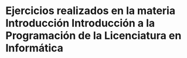 # Ejercicios realizados en la materia Introducción Introducción a la Programación de la Licenciatura en Informática
